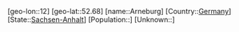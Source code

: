 ﻿---
location: [52.68,12]
type: City
tags:
- geo/City


SpocWebEntityId: 28876
isDeleted: false
confidential: public

---
[geo-lon::12]
[geo-lat::52.68]
[name::Arneburg]
[Country::[Germany](geo/Continent/Europe/Germany.md)]
[State::[Sachsen-Anhalt](geo/Continent/Europe/Germany/Sachsen-Anhalt.md)]
[Population::]
[Unknown::]

